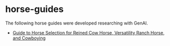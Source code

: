 # horse-guides

The following horse guides were developed researching with GenAI.
-	[Guide to Horse Selection for Reined Cow Horse, Versatility Ranch Horse, and Cowboying](./horse-buying-guide.md)
